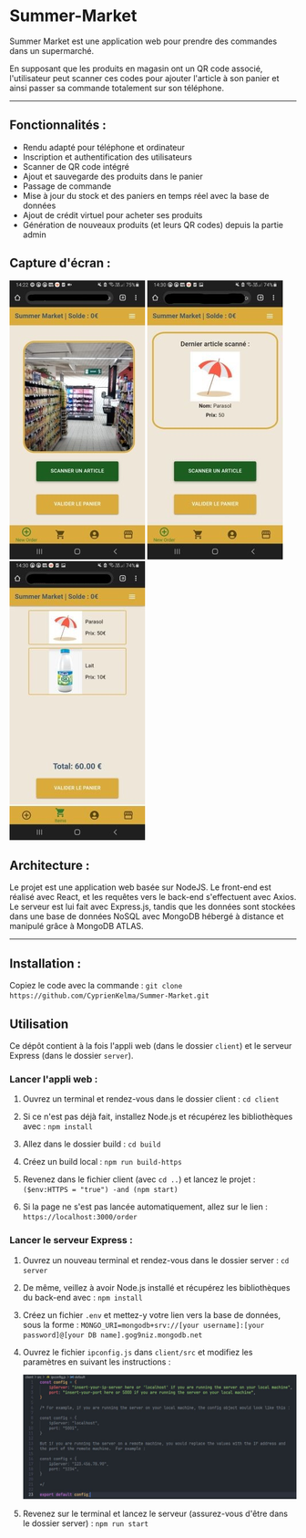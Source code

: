 # Summer-Market

Summer Market est une application web pour prendre des commandes dans un supermarché.

En supposant que les produits en magasin ont un QR code associé, l'utilisateur peut scanner ces codes
pour ajouter l'article à son panier et ainsi passer sa commande totalement sur son téléphone.

---

## Fonctionnalités :

- Rendu adapté pour téléphone et ordinateur
- Inscription et authentification des utilisateurs
- Scanner de QR code intégré
- Ajout et sauvegarde des produits dans le panier
- Passage de commande
- Mise à jour du stock et des paniers en temps réel avec la base de données
- Ajout de crédit virtuel pour acheter ses produits
- Génération de nouveaux produits (et leurs QR codes) depuis la partie admin

## Capture d'écran :

![scanner](images/scannerMINI.jpg) ![product](images/productMini.jpg) ![cart](images/cartMINI.jpg)

## Architecture  :

Le projet est une application web basée sur NodeJS. Le front-end est réalisé avec React, et les requêtes vers le back-end s'effectuent avec Axios. Le serveur est lui fait avec Express.js, tandis que les données sont stockées dans une base de données NoSQL avec MongoDB hébergé à distance et manipulé grâce à MongoDB ATLAS.

---

## Installation :

Copiez le code avec la commande : `git clone https://github.com/CyprienKelma/Summer-Market.git`

## Utilisation

Ce dépôt contient à la fois l'appli web (dans le dossier `client`) et le serveur Express (dans le dossier `server`).

### Lancer l'appli web :

1. Ouvrez un terminal et rendez-vous dans le dossier client : `cd client`

2. Si ce n'est pas déjà fait, installez Node.js et récupérez les bibliothèques avec : `npm install`

3. Allez dans le dossier build : `cd build`

4. Créez un build local : `npm run build-https`

5. Revenez dans le fichier client (avec `cd ..`) et lancez le projet : `($env:HTTPS = "true") -and (npm start)`

6. Si la page ne s'est pas lancée automatiquement, allez sur le lien : `https://localhost:3000/order`

### Lancer le serveur Express :

1. Ouvrez un nouveau terminal et rendez-vous dans le dossier server : `cd server`

2. De même, veillez à avoir Node.js installé et récupérez les bibliothèques du back-end avec : `npm install`

3. Créez un fichier `.env` et mettez-y votre lien vers la base de données, sous la forme : `MONGO_URI=mongodb+srv://[your username]:[your password]@[your DB name].gog9niz.mongodb.net`

4. Ouvrez le fichier `ipconfig.js` dans `client/src` et modifiez les paramètres en suivant les instructions :

   <img src="images/ipconfig.JPG" alt="ipconfig" width="860"/>

6. Revenez sur le terminal et lancez le serveur (assurez-vous d'être dans le dossier server) : `npm run start`
